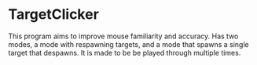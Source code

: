 # TargetClicker

This program aims to improve mouse familiarity and accuracy. Has two modes, a mode with respawning targets, and a mode that spawns a single target that despawns. It is made to be be played through multiple times.
